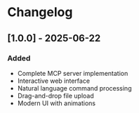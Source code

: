# Changelog

## [1.0.0] - 2025-06-22

### Added
- Complete MCP server implementation
- Interactive web interface
- Natural language command processing
- Drag-and-drop file upload
- Modern UI with animations
